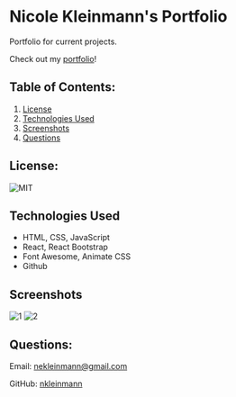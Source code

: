 # Nicole Kleinmann's Portfolio
Portfolio for current projects. 

Check out my [portfolio](https://www.nicolekleinmann.com)!

## Table of Contents:
1. [License](#license)
1. [Technologies Used](#technologies)
1. [Screenshots](#screenshots)
1. [Questions](#questions)
## License:
  ![MIT](https://img.shields.io/badge/license-MIT-blue)

## Technologies Used
- HTML, CSS, JavaScript
- React, React Bootstrap
- Font Awesome, Animate CSS
- Github

## Screenshots
![1](https://user-images.githubusercontent.com/65608809/103494625-b990a700-4e05-11eb-8a02-fa4ce383450d.jpg)
![2](https://user-images.githubusercontent.com/65608809/103494626-bac1d400-4e05-11eb-9607-a64b418293fb.jpg)
              
## Questions:
Email: nekleinmann@gmail.com


GitHub: [nkleinmann](https://github.com/nkleinmann)
  